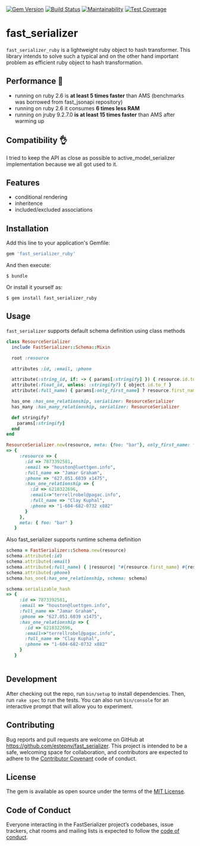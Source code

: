 [![Gem Version](https://badge.fury.io/rb/fast_serializer_ruby.svg)](https://badge.fury.io/rb/fast_serializer_ruby)
[![Build Status](https://travis-ci.org/estepnv/fast_serializer.svg?branch=master)](https://travis-ci.org/estepnv/fast_serializer)
[![Maintainability](https://api.codeclimate.com/v1/badges/df7897bec85d376709bd/maintainability)](https://codeclimate.com/github/estepnv/fast_serializer/maintainability)
[![Test Coverage](https://api.codeclimate.com/v1/badges/df7897bec85d376709bd/test_coverage)](https://codeclimate.com/github/estepnv/fast_serializer/test_coverage)

# fast_serializer

`fast_serializer_ruby` is a lightweight ruby object to hash transformer.
This library intends to solve such a typical and on the other hand important problem as efficient ruby object to hash transformation.

## Performance 🚀
- running on ruby 2.6 is **at least 5 times faster** than AMS (benchmarks was borrowed from fast_jsonapi repository)
- running on ruby 2.6 it consumes **6 times less RAM**
- running on jruby 9.2.7.0 **is at least 15 times faster** than AMS after warming up

## Compatibility 👌
I tried to keep the API as close as possible to active_model_serializer implementation because we all got used to it.

## Features
- conditional rendering
- inheritence
- included/excluded associations


## Installation

Add this line to your application's Gemfile:

```ruby
gem 'fast_serializer_ruby'
```

And then execute:

    $ bundle

Or install it yourself as:

    $ gem install fast_serializer_ruby

## Usage

`fast_serializer` supports default schema definition using class methods

```ruby
class ResourceSerializer
  include FastSerializer::Schema::Mixin

  root :resource

  attributes :id, :email, :phone

  attribute(:string_id, if: -> { params[:stringify] }) { resource.id.to_s }
  attribute(:float_id, unless: :stringify?) { object.id.to_f }
  attribute(:full_name) { params[:only_first_name] ? resource.first_name : "#{resource.first_name} #{resource.last_name}" }

  has_one :has_one_relationship, serializer: ResourceSerializer
  has_many :has_many_relationship, serializer: ResourceSerializer

  def stringify?
    params[:stringify]
  end
end

ResourceSerializer.new(resource, meta: {foo: "bar"}, only_first_name: false, stringify: true, exclude: [:has_many_relationship]).serializable_hash
=> {
     :resource => {
       :id => 7873392581,
       :email => "houston@luettgen.info",
       :full_name => "Jamar Graham",
       :phone => "627.051.6039 x1475",
       :has_one_relationship => {
         :id => 6218322696,
         :email=>"terrellrobel@pagac.info",
         :full_name => "Clay Kuphal",
         :phone => "1-604-682-0732 x882"
       }
     },
     meta: { foo: "bar" }
   }


```

Also fast_serializer supports runtime schema definition

```ruby
schema = FastSerializer::Schema.new(resource)
schema.attribute(:id)
schema.attribute(:email)
schema.attribute(:full_name) { |resource| "#{resource.first_name} #{resource.last_name}"}
schema.attribute(:phone)
schema.has_one(:has_one_relationship, schema: schema)

schema.serializable_hash
=> {
     :id => 7873392581,
     :email => "houston@luettgen.info",
     :full_name => "Jamar Graham",
     :phone => "627.051.6039 x1475",
     :has_one_relationship => {
       :id => 6218322696,
       :email=>"terrellrobel@pagac.info",
       :full_name => "Clay Kuphal",
       :phone => "1-604-682-0732 x882"
     }
   }



```


## Development

After checking out the repo, run `bin/setup` to install dependencies. Then, run `rake spec` to run the tests. You can also run `bin/console` for an interactive prompt that will allow you to experiment.

## Contributing

Bug reports and pull requests are welcome on GitHub at https://github.com/estepnv/fast_serializer. This project is intended to be a safe, welcoming space for collaboration, and contributors are expected to adhere to the [Contributor Covenant](http://contributor-covenant.org) code of conduct.

## License

The gem is available as open source under the terms of the [MIT License](https://opensource.org/licenses/MIT).

## Code of Conduct

Everyone interacting in the FastSerializer project’s codebases, issue trackers, chat rooms and mailing lists is expected to follow the [code of conduct](https://github.com/[USERNAME]/fast_serializer/blob/master/CODE_OF_CONDUCT.md).
